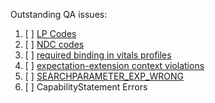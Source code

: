 Outstanding QA issues:

1. [ ] [LP Codes](https://chat.fhir.org/#narrow/stream/179252-IG-creation/topic/US.20Core.20QA.20Issue.20.231-.20LOINC.20Part.20code)
1. [ ] [NDC codes](https://chat.fhir.org/#narrow/stream/179252-IG-creation/topic/US.20Core.20QA.20Issue.20.232-.20ndc.20codes)
1. [ ] [required binding in vitals profiles](https://chat.fhir.org/#narrow/stream/179252-IG-creation/topic/US.20Core.20QA.20Issue.20.233-.20nasty.20profiling.20error)
1. [ ] [expectation-extension context violations](https://chat.fhir.org/#narrow/stream/179252-IG-creation/topic/new.20validation.20error.20on.20extensions)
1. [ ] [SEARCHPARAMETER_EXP_WRONG](https://chat.fhir.org/#narrow/stream/179252-IG-creation/topic/search.20parameter.20warning)
1. [ ] CapabilityStatement Errors
